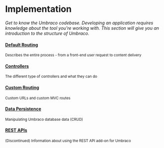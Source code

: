 # Implementation

*Get to know the Umbraco codebase. Developing an application requires knowledge about the tool you're working with. This section will give you an introduction to the structure of Umbraco.*

<div class="row implementation">
	<div class="col-sm-12"></div>
</div>
<div class="row">
	<div class="col-xs-3 point">
	</div>
	<div class="col-xs-3">
		<span class="dot big icon-Forking">
			<span class="line v-line"></span>
			<span class="line h-line"></span>
		</span>
	</div>
	<div class="col-xs-9">
		<div class="row explain">
			<div class="col-xs-12">
				<h4 class="text-right"><a href="Default-Routing/">Default Routing</a></h4>
				<small>Describes the entire process - from a front-end user request to content delivery</small>
			</div>
		</div>
	</div>
</div>
<div class="row">
	<div class="col-xs-3">
		<span class="dot big icon-Circuits">
			<span class="line v-line top"></span>
			<span class="line v-line"></span>
			<span class="line h-line"></span>
		</span>
	</div>
	<div class="col-xs-9">
		<div class="row explain">
			<div class="col-xs-12">
				<h4 class="text-right"><a href="Controllers/">Controllers</a></h4>
				<small>The different type of controllers and what they can do</small>
			</div>
		</div>
	</div>
</div>
<div class="row">
	<div class="col-xs-3">
		<span class="dot big icon-Directions-alt">
			<span class="line v-line top"></span>
			<span class="line v-line"></span>
			<span class="line h-line"></span>
		</span>
	</div>
	<div class="col-xs-9">
		<div class="row explain">
			<div class="col-xs-12">
				<h4 class="text-right"><a href="Custom-Routing/">Custom Routing</a></h4>
				<small>Custom URLs and custom MVC routes</small>
			</div>
		</div>
	</div>
</div>
<div class="row">
	<div class="col-xs-3">
		<span class="dot big icon-Server-alt">
			<span class="line v-line top"></span>
			<span class="line h-line"></span>
			<span class="line v-line"></span>
		</span>
	</div>
	<div class="col-xs-9">
		<div class="row explain">
			<div class="col-xs-12">
				<h4 class="text-right"><a href="Data-Persistence/">Data Persistence</a></h4>
				<small>Manipulating Umbraco database data (CRUD)</small>
			</div>
		</div>
	</div>
</div>
<div class="row">
	<div class="col-xs-3">
		<span class="dot big icon-Globe">
			<span class="line v-line top"></span>
			<span class="line h-line"></span>
		</span>
	</div>
	<div class="col-xs-9">
		<div class="row explain">
			<div class="col-xs-12">
				<h4 class="text-right"><a href="https://github.com/umbraco/UmbracoRestApi">REST APIs</a></h4>
				<small>(Discontinued) Information about using the REST API add-on for Umbraco</small>
			</div>
		</div>
	</div>
</div>
